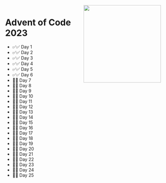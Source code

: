<img src="https://github.com/zero-to-mastery/Advent-of-Code-2022/blob/main/advent.png?raw=true" width="250" align="right" />

# Advent of Code 2023

- :white_check_mark::white_check_mark: Day 1
- :white_check_mark::white_check_mark: Day 2
- :white_check_mark::white_check_mark: Day 3
- :white_check_mark::white_check_mark: Day 4
- :white_check_mark::white_check_mark: Day 5
- :white_check_mark::white_check_mark: Day 6
- :black_square_button::black_square_button: Day 7
- :black_square_button::black_square_button: Day 8
- :black_square_button::black_square_button: Day 9
- :black_square_button::black_square_button: Day 10
- :black_square_button::black_square_button: Day 11
- :black_square_button::black_square_button: Day 12
- :black_square_button::black_square_button: Day 13
- :black_square_button::black_square_button: Day 14
- :black_square_button::black_square_button: Day 15
- :black_square_button::black_square_button: Day 16
- :black_square_button::black_square_button: Day 17
- :black_square_button::black_square_button: Day 18
- :black_square_button::black_square_button: Day 19
- :black_square_button::black_square_button: Day 20
- :black_square_button::black_square_button: Day 21
- :black_square_button::black_square_button: Day 22
- :black_square_button::black_square_button: Day 23
- :black_square_button::black_square_button: Day 24
- :black_square_button::black_square_button: Day 25